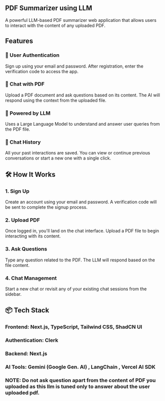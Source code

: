 ## PDF Summarizer using LLM
A powerful LLM-based PDF summarizer web application that allows users to interact with the content of any uploaded PDF.
## Features
### 🔐  User Authentication
Sign up using your email and password. After registration, enter the verification code to access the app.

### 💬  Chat with PDF
Upload a PDF document and ask questions based on its content. The AI will respond using the context from the uploaded file.

### 🧠  Powered by LLM
Uses a Large Language Model to understand and answer user queries from the PDF file.

### 💾  Chat History
All your past interactions are saved. You can view or continue previous conversations or start a new one with a single click.

## 🛠️ How It Works
### 1. Sign Up
Create an account using your email and password. A verification code will be sent to complete the signup process.

### 2. Upload PDF
Once logged in, you'll land on the chat interface. Upload a PDF file to begin interacting with its content.

### 3. Ask Questions
Type any question related to the PDF. The LLM will respond based on the file content.

### 4. Chat Management
Start a new chat or revisit any of your existing chat sessions from the sidebar.

## 📦 Tech Stack
### Frontend: Next.js, TypeScript, Tailwind CSS, ShadCN UI
### Authentication: Clerk
### Backend: Next.js
### AI Tools:  Gemini (Google Gen. AI) , LangChain , Vercel AI SDK

### NOTE: Do not ask question apart from the content of PDF you uploaded as this llm is tuned only  to answer about the user uploaded pdf.
